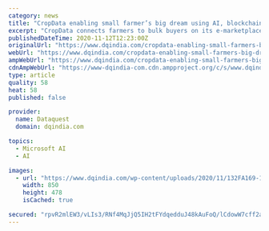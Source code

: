 ```yaml
---
category: news
title: "CropData enabling small farmer’s big dream using AI, blockchain and cloud"
excerpt: "CropData connects farmers to bulk buyers on its e-marketplace - Agriota, where their harvest is hedged very early in the crop cycle."
publishedDateTime: 2020-11-12T12:23:00Z
originalUrl: "https://www.dqindia.com/cropdata-enabling-small-farmers-big-dream-using-ai-blockchain-and-cloud/"
webUrl: "https://www.dqindia.com/cropdata-enabling-small-farmers-big-dream-using-ai-blockchain-and-cloud/"
ampWebUrl: "https://www.dqindia.com/cropdata-enabling-small-farmers-big-dream-using-ai-blockchain-and-cloud/amp/"
cdnAmpWebUrl: "https://www-dqindia-com.cdn.ampproject.org/c/s/www.dqindia.com/cropdata-enabling-small-farmers-big-dream-using-ai-blockchain-and-cloud/amp/"
type: article
quality: 58
heat: 58
published: false

provider:
  name: Dataquest
  domain: dqindia.com

topics:
  - Microsoft AI
  - AI

images:
  - url: "https://www.dqindia.com/wp-content/uploads/2020/11/132FA169-1D63-4C19-BF2C-BA59702A9FDA.jpeg"
    width: 850
    height: 478
    isCached: true

secured: "rpvR2mlEW3/vLIs3/RNf4MqJjQ5IH2tFYdqedduJ48kAuFoQ/lCdowW7cff2a+bJjtBd+7rfiAe+RUK+mvDZT0VQTYG3MjM6ti/qjbRWIN3Sd64T+SK2PSbl+C/bWbHKXJoyGtlg1VQNHN0ER6lS94AFTi3zWlion6QrR3uKJTNVgN/zvBtO/cjG4pFhD/35B2HpYVXLnyj7pL2pGc4I1n4kJUDUhb6swEen05+y1/5eetqJHfFZudhm0CU6X0beRwW9TaKBLwSCyPKhLorduDW2L5y3u2sxF61GqkfYVCXcxgNVQLEWN0bHtgV7cLfFe4bKoJuUc8AEaa8dbQtxKxcmwyw9TN9EeW2bOd6Ufv8=;vLA0xz0xZ6ZkIPeMHT3Vgw=="
---
```


